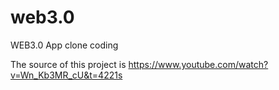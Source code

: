 # web3.0
WEB3.0 App clone coding

The source of this project is https://www.youtube.com/watch?v=Wn_Kb3MR_cU&t=4221s
